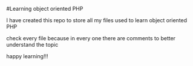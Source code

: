 #Learning object oriented PHP

I have created this repo to store all my files used to learn object oriented PHP

check every file because in every one there are comments to better understand the topic

happy learning!!!
